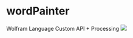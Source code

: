 # wordPainter
Wolfram Language Custom API + Processing
<img src="https://raw.githubusercontent.com/matthewalangreen/wordPainter/master/07192017.gif"/> 
